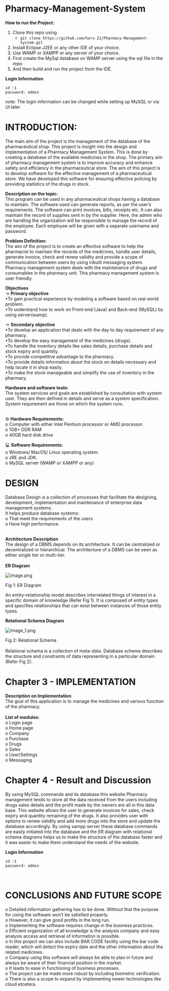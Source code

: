 # **Pharmacy-Management-System**

**How to run the Project:**

1. Clone this repo using
   - `git clone https://github.com/hars-21/Pharmacy-Management-System.git`
2. Install Eclipse J2EE or any other IDE of your choice.
3. Use WAMP or XAMPP or any server of your choice.
4. First create the MySql database on WAMP server using the sql file in the repo
5. And then build and run the project from the IDE.

**Login Information** <br>

```
id :1
password: admin
```

note: The login information can be changed while setting up MySQL or via UI later

# INTRODUCTION: <br>

The main aim of the project is the management of the database of the pharmaceutical shop. This project is insight into the design and implementation of a Pharmacy Management System. This is done by creating a database of the available medicines in the shop. The primary aim of pharmacy management system is to improve accuracy and enhance safety and efficiency in the pharmaceutical store. The aim of this project is to develop software for the effective management of a pharmaceutical store. We have developed this software for ensuring effective policing by providing statistics of the drugs in stock.

**Description on the topic:** <br>
This program can be used in any pharmaceutical shops having a database to maintain. The software used can generate reports, as per the user’s requirements. The software can print invoices, bills, receipts etc. It can also maintain the record of supplies sent in by the supplier. Here, the admin who are handling the organization will be responsible to manage the record of the employee. Each employee will be given with a separate username and password.

**Problem Definition:**<br>
The aim of the project is to create an effective software to help the pharmacist to maintain the records of the medicines, handle user details, generate invoice, check and renew validity and provide a scope of communication between users by using inbuilt messaging system. Pharmacy management system deals with the maintenance of drugs and consumables in the pharmacy unit. This pharmacy management system is user friendly.

**Objectives**<br>
-> **Primary objective**<br>
•To gain practical experience by modeling a software based on real world problem. <br>
•To understand how to work on Front-end (Java) and Back-end (MySQL) by using server(wamp).

-> **Secondary objective** <br>
•To develop an application that deals with the day to day requirement of any pharmacy.<br>
•To develop the easy management of the medicines (drugs). <br>
•To handle the inventory details like sales details, purchase details and stock expiry and quantity.<br>
•To provide competitive advantage to the pharmacy.<br>
•To provide details information about the stock on details necessary and help locate it in shop easily. <br>
•To make the stock manageable and simplify the use of inventory in the pharmacy.<br>

**Hardware and software tools:**<br>
The system services and goals are established by consultation with system user. They are then defined in details and serve as a system specification. System requirement are those on which the system runs.<br><br>

⚙️ **Hardware Requirements:**<br>
o Computer with either Intel Pentium processor or AMD processor.<br>
o 1GB+ DDR RAM<br>
o 40GB hard disk drive<br>

💻 **Software Requirements:**<br>
o Windows/ MacOS/ Linux operating system.<br>
o JRE and JDK.<br>
o MySQL server (WAMP or XAMPP or any)<br>

# DESIGN<br>

Database Design is a collection of processes that facilitate the designing, development, implementation and maintenance of enterprise data management systems.<br>
It helps produce database systems:<br>
o That meet the requirements of the users<br>
o Have high performance.<br><br>

**Architecture Description** <br>
The design of a DBMS depends on its architecture. It can be centralized or decentralized or hierarchical. The architecture of a DBMS can be seen as either single tier or multi-tier.<br><br>
**ER Diagram**

![image.png](diagram/ER_diagram.png)

Fig 1: ER Diagram

An entity–relationship model describes interrelated things of interest in a specific domain of knowledge (Refer Fig 1). It is composed of entity types and specifies relationships that can exist between instances of those entity types.

**Relational Schema Diagram**

![image_1.png](diagram/RelationalSchema.png)

Fig 2: Relational Schema <br><br>
Relational schema is a collection of meta-data. Database schema describes the structure and constraints of data representing in a particular domain (Refer Fig 2).

# Chapter 3 - IMPLEMENTATION <br>

**Description on Implementation**<br>
The goal of this application is to manage the medicines and various function of the pharmacy. <br><br>
**List of modules:**<br>
o Login page<br>
o Home page<br>
o Company<br>
o Purchase<br>
o Drugs<br>
o Sales<br>
o User/Settings<br>
o Messaging<br>

# Chapter 4 - Result and Discussion<br>

By using MySQL commands and its database this website Pharmacy management tends to store all the data received from the users including drugs sales details and the profit made by the owners are all in this data base. This website allows the user to generate invoices for sales, check expiry and quantity remaining of the drugs. It also provides user with options to renew validity and add more drugs into the store and update the database accordingly. By using xampp server these database commands are easily initiated into the database and the ER diagram with relational schema diagrams helps us to make the structure of the database faster and it was easier to make them understand the needs of the website.<br>

**Login Information** <br>

```
id :1
password: admin
```

 <br>

# CONCLUSIONS AND FUTURE SCOPE

o Detailed information gathering has to be done. Without that the purpose for using the software won’t be satisfied properly.<br>
o However, it can give good profits in the long run.<br>
o Implementing the software requires change in the business practices.<br>
o Efficient organization of all knowledge is the analysis company and easy analysis access and retrieval of information is possible.<br>
o In this project we can also include BAR CODE facility using the bar code reader, which will detect the expiry date and the other information about the related medicines.<br>
o Company using this software will always be able to plan in future and always be aware of their financial position in the market. <br>
o It leads to ease in functioning of business processes.<br>
o The project can be made more robust by including biometric verification.<br>
o There is also a scope to expand by implementing newer technologies like cloud etcetera. <br>
